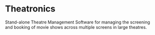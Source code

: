 # Theatronics
Stand-alone Theatre Management Software for managing the screening and booking of movie shows across multiple screens in large theatres.
